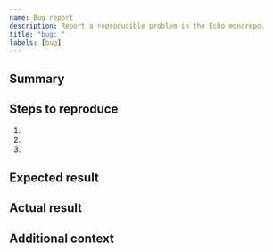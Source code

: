 ```yaml
---
name: Bug report
description: Report a reproducible problem in the Echo monorepo.
title: "bug: "
labels: [bug]
---
```


## Summary

<!-- What went wrong? -->

## Steps to reproduce

1. 
2. 
3. 

## Expected result

<!-- What should have happened? -->

## Actual result

<!-- What actually happened? -->

## Additional context

<!-- Logs, screenshots, or references that help diagnose the issue. -->

